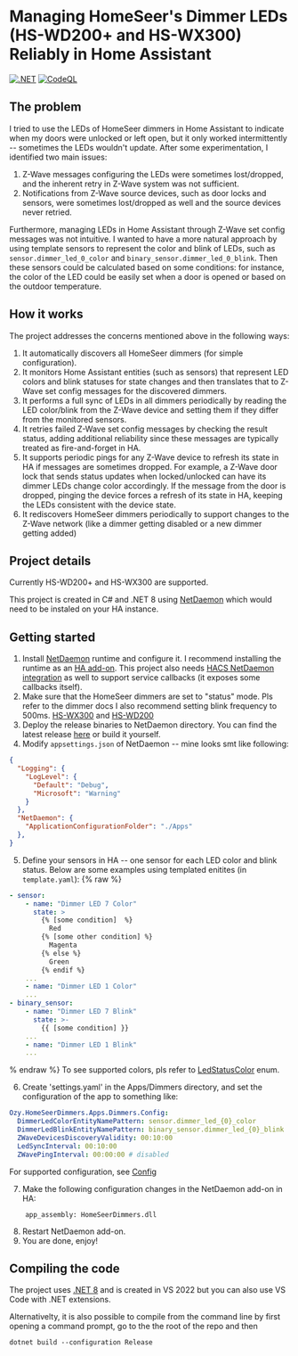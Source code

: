 # Managing HomeSeer's Dimmer LEDs (HS-WD200+ and HS-WX300) Reliably in Home Assistant

[![.NET](https://github.com/yavuzozge/HomeSeerDimmers/actions/workflows/dotnet.yml/badge.svg)](https://github.com/yavuzozge/HomeSeerDimmers/actions/workflows/dotnet.yml)
[![CodeQL](https://github.com/yavuzozge/HomeSeerDimmers/actions/workflows/github-code-scanning/codeql/badge.svg)](https://github.com/yavuzozge/HomeSeerDimmers/actions/workflows/github-code-scanning/codeql)

## The problem

I tried to use the LEDs of HomeSeer dimmers in Home Assistant to indicate when my doors were unlocked or left open, but it only worked intermittently -- sometimes the LEDs wouldn't update. After some experimentation, I identified two main issues:
1. Z-Wave messages configuring the LEDs were sometimes lost/dropped, and the inherent retry in Z-Wave system was not sufficient.
2. Notifications from Z-Wave source devices, such as door locks and sensors, were sometimes lost/dropped as well and the source devices never retried.

Furthermore, managing LEDs in Home Assistant through Z-Wave set config messages was not intuitive. I wanted to have a more natural approach by using template sensors to represent the color and blink of LEDs, such as `sensor.dimmer_led_0_color` and `binary_sensor.dimmer_led_0_blink`. Then these sensors could be calculated based on some conditions: for instance, the color of the LED could be easily set when a door is opened or based on the outdoor temperature.

## How it works

The project addresses the concerns mentioned above in the following ways:
1. It automatically discovers all HomeSeer dimmers (for simple configuration).
2. It monitors Home Assistant entities (such as sensors) that represent LED colors and blink statuses for state changes and then translates that to Z-Wave set config messages for the discovered dimmers.
3. It performs a full sync of LEDs in all dimmers periodically by reading the LED color/blink from the Z-Wave device and setting them if they differ from the monitored sensors.
4. It retries failed Z-Wave set config messages by checking the result status, adding additional reliability since these messages are typically treated as fire-and-forget in HA.
5. It supports periodic pings for any Z-Wave device to refresh its state in HA if messages are sometimes dropped. For example, a Z-Wave door lock that sends status updates when locked/unlocked can have its dimmer LEDs change color accordingly. If the message from the door is dropped, pinging the device forces a refresh of its state in HA, keeping the LEDs consistent with the device state.
6. It rediscovers HomeSeer dimmers periodically to support changes to the Z-Wave network (like a dimmer getting disabled or a new dimmer getting added) 

## Project details

Currently HS-WD200+ and HS-WX300 are supported.

This project is created in C# and .NET 8 using [NetDaemon](https://netdaemon.xyz/) which would need to be instaled on your HA instance.

## Getting started

1. Install [NetDaemon](https://netdaemon.xyz/) runtime and configure it. I recommend installing the runtime as an [HA add-on](https://netdaemon.xyz/docs/v3/started/installation/#deploy-as-home-assistant-add-on). This project also needs [HACS NetDaemon integration](https://netdaemon.xyz/docs/v3/started/integration) as well to support service callbacks (it exposes some callbacks itself).
2. Make sure that the HomeSeer dimmers are set to "status" mode. Pls refer to the dimmer docs  I also recommend setting blink frequency to 500ms. [HS-WX300](https://docs.homeseer.com/products/lighting/hs-wx300) and [HS-WD200](https://docs.homeseer.com/products/lighting/legacy-lighting/hs-wd200+)
3. Deploy the release binaries to NetDaemon directory. You can find the latest release [here](https://github.com/yavuzozge/HomeSeerDimmers/releases) or build it yourself.
4. Modify `appsettings.json` of NetDaemon -- mine looks smt like following:
```JSON
{
  "Logging": {
    "LogLevel": {
      "Default": "Debug",
      "Microsoft": "Warning"
    }
  },
  "NetDaemon": {
    "ApplicationConfigurationFolder": "./Apps"
  },
}
```
5. Define your sensors in HA -- one sensor for each LED color and blink status. Below are some examples using templated enitites (in `template.yaml`):
{% raw %}
```YAML
- sensor:
    - name: "Dimmer LED 7 Color"
      state: >
        {% [some condition]  %}
          Red
        {% [some other condition] %}
          Magenta
        {% else %}
          Green
        {% endif %}
    ...
    - name: "Dimmer LED 1 Color"
    ...
- binary_sensor:
    - name: "Dimmer LED 7 Blink"
      state: >-
        {{ [some condition] }}
    ...
    - name: "Dimmer LED 1 Blink"
    ...
```
% endraw %}
To see supported colors, pls refer to [LedStatusColor](HomeSeerDimmers/Apps/Dimmers/HomeSeerDevice/LedStatusColor.cs) enum.

6. Create 'settings.yaml' in the Apps/Dimmers directory, and set the configuration of the app to something like:
```YAML
Ozy.HomeSeerDimmers.Apps.Dimmers.Config:
  DimmerLedColorEntityNamePattern: sensor.dimmer_led_{0}_color
  DimmerLedBlinkEntityNamePattern: binary_sensor.dimmer_led_{0}_blink
  ZWaveDevicesDiscoveryValidity: 00:10:00
  LedSyncInterval: 00:10:00
  ZWavePingInterval: 00:00:00 # disabled
```
For supported configuration, see [Config](HomeSeerDimmers/Apps/Dimmers/Config.cs)

7. Make the following configuration changes in the NetDaemon add-on in HA:
```
    app_assembly: HomeSeerDimmers.dll
```
8. Restart NetDaemon add-on.
9. You are done, enjoy!

## Compiling the code

The project uses [.NET 8](https://dotnet.microsoft.com/en-us/download) and is created in VS 2022 but you can also use VS Code with .NET extensions.

Alternativelty, it is also possible to compile from the command line by first opening a command prompt, go to the the root of the repo and then
```
dotnet build --configuration Release
```
